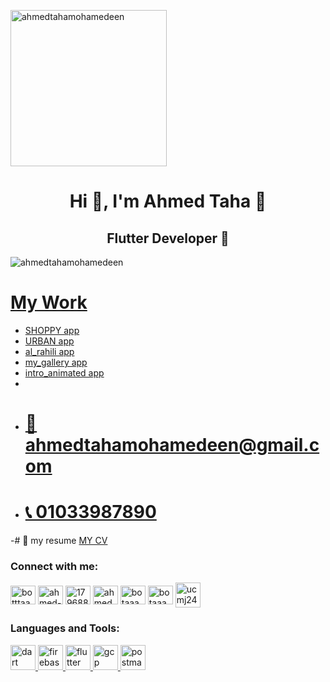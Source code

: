 <p><img align="center" src="https://firebasestorage.googleapis.com/v0/b/shoppy-160bc.appspot.com/o/bota%2Fbota.jpg?alt=media&token=d1b7dc57-ac54-4a0a-8fe3-b8047a187f38" alt="ahmedtahamohamedeen" height="250" width="250" /></p>

<h1 align="center">Hi 👋, I'm Ahmed Taha 👑</h1>
<h2 align="center">Flutter Developer 💎</h2>

<p align="left"> <img src="https://komarev.com/ghpvc/?username=ahmedtahamohamedeen&label=Profile%20views&color=0e75b6&style=flat" alt="ahmedtahamohamedeen" /> </p>

# [ My Work](https://github.com/AhmedTahaMohamedeen)
- [ SHOPPY app ](https://github.com/AhmedTahaMohamedeen/shoppy)
- [  URBAN app](https://github.com/AhmedTahaMohamedeen/URBAN)
- [ al_rahili app ](https://github.com/AhmedTahaMohamedeen/al_rahili)
- [  my_gallery app ](https://github.com/AhmedTahaMohamedeen/my_gallery0)
- [  intro_animated app ](https://github.com/AhmedTahaMohamedeen/intro_animated)
- 
- # [📧 ahmedtahamohamedeen@gmail.com](https://ahmedtahamohamedeen@gmail.com)
- # [📞 01033987890](https://wa.me/+201033987890)

-# 📄 my resume [  MY CV ](https://drive.google.com/file/d/1dsE2JvAm9xjAuQGKs_VeOCZsEU4J7Z0u/view?usp=share_link)

<h3 align="left">Connect with me:</h3>
<p align="left">
<a href="https://twitter.com/botttaaa" target="blank"><img align="center" src="https://raw.githubusercontent.com/rahuldkjain/github-profile-readme-generator/master/src/images/icons/Social/twitter.svg" alt="botttaaa" height="30" width="40" /></a>
<a href="https://linkedin.com/in/ahmed-taha-851a6219a" target="blank"><img align="center" src="https://raw.githubusercontent.com/rahuldkjain/github-profile-readme-generator/master/src/images/icons/Social/linked-in-alt.svg" alt="ahmed-taha-851a6219a" height="30" width="40" /></a>
<a href="https://stackoverflow.com/users/17968838" target="blank"><img align="center" src="https://raw.githubusercontent.com/rahuldkjain/github-profile-readme-generator/master/src/images/icons/Social/stack-overflow.svg" alt="17968838" height="30" width="40" /></a>
<a href="https://www.facebook.com/ahmed.taha.mohamedeen/" target="blank"><img align="center" src="https://raw.githubusercontent.com/rahuldkjain/github-profile-readme-generator/master/src/images/icons/Social/facebook.svg" alt="ahmed.bota.3" height="30" width="40" /></a>
<a href="https://instagram.com/botaaaaaaaaaaaa" target="blank"><img align="center" src="https://raw.githubusercontent.com/rahuldkjain/github-profile-readme-generator/master/src/images/icons/Social/instagram.svg" alt="botaaaaaaaaaaaa" height="30" width="40" /></a>
<a href="https://dribbble.com/botaaaaa" target="blank"><img align="center" src="https://raw.githubusercontent.com/rahuldkjain/github-profile-readme-generator/master/src/images/icons/Social/dribbble.svg" alt="botaaaaa" height="30" width="40" /></a>
<a href="https://wa.me/+201033987890" target="blank"><img align="center" src="https://cdn-icons-png.flaticon.com/512/733/733585.png" alt="ucmj24y77kfz55ljdny5qewg" height="40" width="40" /></a>


<h3 align="left">Languages and Tools:</h3>
<p align="left"> <a href="https://dart.dev" target="_blank" rel="noreferrer"> <img src="https://www.vectorlogo.zone/logos/dartlang/dartlang-icon.svg" alt="dart" width="40" height="40"/> </a> <a href="https://firebase.google.com/" target="_blank" rel="noreferrer"> <img src="https://www.vectorlogo.zone/logos/firebase/firebase-icon.svg" alt="firebase" width="40" height="40"/> </a> <a href="https://flutter.dev" target="_blank" rel="noreferrer"> <img src="https://www.vectorlogo.zone/logos/flutterio/flutterio-icon.svg" alt="flutter" width="40" height="40"/> </a> <a href="https://cloud.google.com" target="_blank" rel="noreferrer"> <img src="https://www.vectorlogo.zone/logos/google_cloud/google_cloud-icon.svg" alt="gcp" width="40" height="40"/> </a> <a href="https://postman.com" target="_blank" rel="noreferrer"> <img src="https://www.vectorlogo.zone/logos/getpostman/getpostman-icon.svg" alt="postman" width="40" height="40"/> </a> </p>


